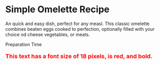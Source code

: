 # Simple Omelette Recipe

An quick and easy dish, perfect for any measl. This classic omelette combines beaten eggs cooked to perfection, optionally filled with your choice od cheese vegetables, or meats. 


Preparation Time

<!DOCTYPE html>
<html lang="en">
<head>
    <meta charset="UTF-8">
    <meta name="viewport" content="width=device-width, initial-scale=1.0">
    <title>Styling Example</title>
    <style>
        /* Define CSS styles */
        .custom-text {
            font-size: 18px;
            color: red;
            font-weight: bold;
        }
    </style>
</head>
<body>
    <!-- Apply the custom styles to the text -->
    <p class="custom-text">This text has a font size of 18 pixels, is red, and bold.</p>
</body>
</html>




